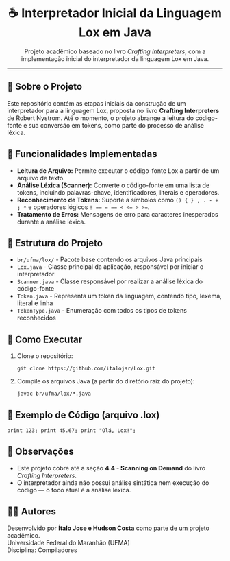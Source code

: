 <h1 align="center">☕ Interpretador Inicial da Linguagem Lox em Java</h1> <p align="center"> Projeto acadêmico baseado no livro <em>Crafting Interpreters</em>, com a implementação inicial do interpretador da linguagem Lox em Java. </p> <hr> <h2>📖 Sobre o Projeto</h2> <p> Este repositório contém as etapas iniciais da construção de um interpretador para a linguagem Lox, proposta no livro <strong>Crafting Interpreters</strong> de Robert Nystrom. Até o momento, o projeto abrange a leitura do código-fonte e sua conversão em tokens, como parte do processo de análise léxica. </p> <h2>🧠 Funcionalidades Implementadas</h2> <ul> <li><strong>Leitura de Arquivo:</strong> Permite executar o código-fonte Lox a partir de um arquivo de texto.</li> <li><strong>Análise Léxica (Scanner):</strong> Converte o código-fonte em uma lista de tokens, incluindo palavras-chave, identificadores, literais e operadores.</li> <li><strong>Reconhecimento de Tokens:</strong> Suporte a símbolos como <code>() { } , . - + ; *</code> e operadores lógicos <code>! == = == < <= > >=</code>.</li> <li><strong>Tratamento de Erros:</strong> Mensagens de erro para caracteres inesperados durante a análise léxica.</li> </ul> <h2>📁 Estrutura do Projeto</h2> <ul> <li><code>br/ufma/lox/</code> - Pacote base contendo os arquivos Java principais</li> <li><code>Lox.java</code> - Classe principal da aplicação, responsável por iniciar o interpretador</li> <li><code>Scanner.java</code> - Classe responsável por realizar a análise léxica do código-fonte</li> <li><code>Token.java</code> - Representa um token da linguagem, contendo tipo, lexema, literal e linha</li> <li><code>TokenType.java</code> - Enumeração com todos os tipos de tokens reconhecidos</li> </ul> <h2>🚀 Como Executar</h2> <ol> <li>Clone o repositório:</li> <pre><code>git clone https://github.com/italojsr/Lox.git</code></pre> <li>Compile os arquivos Java (a partir do diretório raiz do projeto):</li> <pre><code>javac br/ufma/lox/*.java</code></pre>  </ol> <h2>📝 Exemplo de Código (arquivo .lox)</h2> <pre><code>print 123; print 45.67; print "Olá, Lox!"; </code></pre> <h2>📌 Observações</h2> <ul> <li>Este projeto cobre até a seção <strong>4.4 - Scanning on Demand</strong> do livro <em>Crafting Interpreters</em>.</li> <li>O interpretador ainda não possui análise sintática nem execução do código — o foco atual é a análise léxica.</li> </ul> <h2>👨‍🎓 Autores</h2> <p> Desenvolvido por <strong>Ítalo Jose e Hudson Costa</strong> como parte de um projeto acadêmico.<br> Universidade Federal do Maranhão (UFMA)<br> Disciplina: Compiladores </p>
